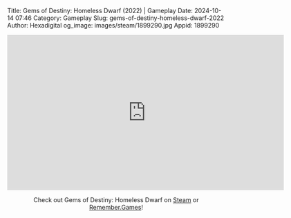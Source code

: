 Title: Gems of Destiny: Homeless Dwarf (2022) | Gameplay
Date: 2024-10-14 07:46
Category: Gameplay
Slug: gems-of-destiny-homeless-dwarf-2022
Author: Hexadigital
og_image: images/steam/1899290.jpg
Appid: 1899290

<center><iframe src="https://www.youtube.com/embed/tJYuLJXpMN8?feature=oembed" allow="accelerometer; autoplay; encrypted-media; gyroscope; picture-in-picture" width="640" height="360" frameborder="0"></iframe>

Check out Gems of Destiny: Homeless Dwarf on [Steam](https://store.steampowered.com/app/1899290/?curator_clanid=34633900) or [Remember.Games](https://remember.games/game/6340/gems-of-destiny-homeless-dwarf/)!</center>